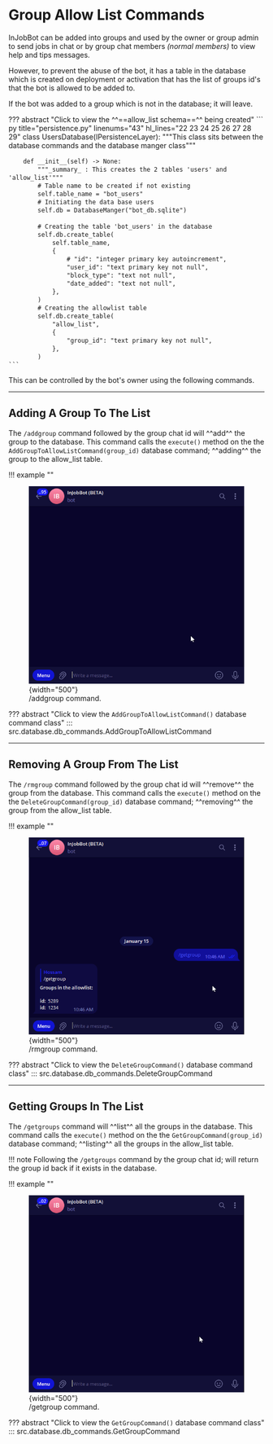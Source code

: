 # Group Allow List Commands

InJobBot can be added into groups and used by the owner or group admin to send jobs in chat or by group chat members *(normal members)* to view help and tips messages. 

However, to prevent the abuse of the bot, it has a table in the database which is created on deployment or activation that has the list of groups id's that the bot is allowed to be added to. 

If the bot was added to a group which is not in the database; it will leave. 

??? abstract "Click to view the ^^==allow_list schema==^^ being created"
    ``` py title="persistence.py" linenums="43" hl_lines="22 23 24 25 26 27 28 29"
    class UsersDatabase(IPersistenceLayer):
        """This class sits between the database commands and the database manger class"""

        def __init__(self) -> None:
            """_summary_ : This creates the 2 tables 'users' and 'allow_list'"""
            # Table name to be created if not existing
            self.table_name = "bot_users"
            # Initiating the data base users
            self.db = DatabaseManger("bot_db.sqlite")

            # Creating the table 'bot_users' in the database
            self.db.create_table(
                self.table_name,
                {
                    # "id": "integer primary key autoincrement",
                    "user_id": "text primary key not null",
                    "block_type": "text not null",
                    "date_added": "text not null",
                },
            )
            # Creating the allowlist table
            self.db.create_table(
                "allow_list",
                {
                    "group_id": "text primary key not null",
                },
            )
    ```

This can be controlled by the bot's owner using the following commands.  

****

## Adding A Group To The List

The `/addgroup` command followed by the group chat id will ^^add^^ the group to the database. This command calls the `execute()` method on the the `AddGroupToAllowListCommand(group_id)` database command; ^^adding^^ the group to the allow_list table.

!!! example ""
    <figure markdown>
    ![ljob_command](../assets/bot_commands/addgroup_command.gif){width="500"}
    <figcaption>/addgroup command.</figcaption>
    </figure>

??? abstract "Click to view the `AddGroupToAllowListCommand()` database command class"
    ::: src.database.db_commands.AddGroupToAllowListCommand

****

## Removing A Group From The List

The `/rmgroup` command followed by the group chat id will ^^remove^^ the group from the database. This command calls the `execute()` method on the the `DeleteGroupCommand(group_id)` database command; ^^removing^^ the group from the allow_list table.

!!! example ""
    <figure markdown>
    ![ljob_command](../assets/bot_commands/rmgroup_command.gif){width="500"}
    <figcaption>/rmgroup command.</figcaption>
    </figure>

??? abstract "Click to view the `DeleteGroupCommand()` database command class"
    ::: src.database.db_commands.DeleteGroupCommand

****

## Getting Groups In The List

The `/getgroups` command will ^^list^^ all the groups in the database. This command calls the `execute()` method on the the `GetGroupCommand(group_id)` database command; ^^listing^^ all the groups in the allow_list table.

!!! note 
    Following the `/getgroups` command by the group chat id; will return the group id back if it exists in the database. 

!!! example ""
    <figure markdown>
    ![ljob_command](../assets/bot_commands/getgroup_command.gif){width="500"}
    <figcaption>/getgroup command.</figcaption>
    </figure>

??? abstract "Click to view the `GetGroupCommand()` database command class"
    ::: src.database.db_commands.GetGroupCommand